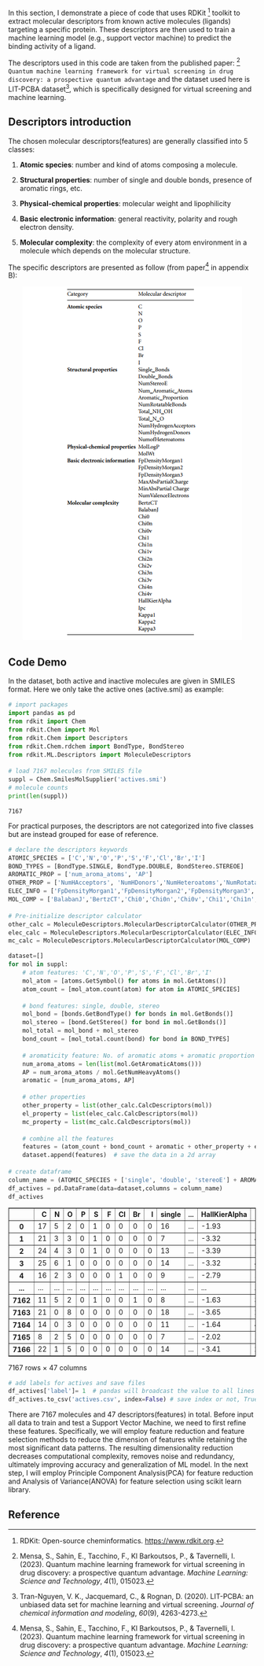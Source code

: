 In this section, I demonstrate a piece of code that uses RDKit [^1] toolkit to extract molecular descriptors from known active molecules (ligands) targeting a specific protein. These descriptors are then used to train a machine learning model (e.g., support vector machine) to predict the binding activity of a ligand. 

The descriptors used in this code are taken from the published paper: [^2] `Quantum machine learning framework for virtual screening in drug discovery: a prospective quantum advantage` and the dataset used here is  LIT-PCBA dataset[^3], which is specifically designed for virtual screening and machine learning.



## Descriptors introduction

The chosen molecular descriptors(features) are generally classified into 5 classes:   


1. **Atomic species**: number and kind of atoms composing a molecule.   

2. **Structural properties**: number of single and double bonds, presence of aromatic rings, etc.  

3. **Physical-chemical properties**: molecular weight and lipophilicity  

4. **Basic electronic information**: general reactivity, polarity and rough electron density.  

5. **Molecular complexity**: the complexity of every atom environment in a molecule which depends on the molecular structure.   



The specific descriptors are presented as follow (from paper[^2] in appendix B): 

<div align=center>
<img src="image/descriptors.png" width="447px" height="719px" />
</div>



## Code Demo

In the dataset, both active and inactive molecules are given in SMILES format. Here we only take the active ones (active.smi) as example: 

```python
# import packages
import pandas as pd
from rdkit import Chem
from rdkit.Chem import Mol
from rdkit.Chem import Descriptors
from rdkit.Chem.rdchem import BondType, BondStereo
from rdkit.ML.Descriptors import MoleculeDescriptors

# load 7167 molecules from SMILES file
suppl = Chem.SmilesMolSupplier('actives.smi')
# molecule counts
print(len(suppl))
```



```
7167
```



For practical purposes, the descriptors are not categorized into five classes but are instead grouped for ease of reference. 

```python
# declare the descriptors keywords
ATOMIC_SPECIES = ['C','N','O','P','S','F','Cl','Br','I']
BOND_TYPES = [BondType.SINGLE, BondType.DOUBLE, BondStereo.STEREOE]
AROMATIC_PROP = ['num_aroma_atoms', 'AP']
OTHER_PROP = ['NumHAcceptors', 'NumHDonors','NumHeteroatoms','NumRotatableBonds','NHOHCount','NOCount','MolWt', 'MolLogP']
ELEC_INFO = ['FpDensityMorgan1','FpDensityMorgan2','FpDensityMorgan3','MaxAbsPartialCharge','MinAbsPartialCharge','NumValenceElectrons']
MOL_COMP = ['BalabanJ','BertzCT','Chi0','Chi0n','Chi0v','Chi1','Chi1n','Chi1v','Chi2n','Chi2v','Chi3n','Chi3v','Chi4n','Chi4v','HallKierAlpha','Ipc','Kappa1','Kappa2','Kappa3']

# Pre-initialize descriptor calculator 
other_calc = MoleculeDescriptors.MolecularDescriptorCalculator(OTHER_PROP)
elec_calc = MoleculeDescriptors.MolecularDescriptorCalculator(ELEC_INFO)
mc_calc = MoleculeDescriptors.MolecularDescriptorCalculator(MOL_COMP)
```



```python
dataset=[]
for mol in suppl:
    # atom features: 'C','N','O','P','S','F','Cl','Br','I'
    mol_atom = [atoms.GetSymbol() for atoms in mol.GetAtoms()]
    atom_count = [mol_atom.count(atom) for atom in ATOMIC_SPECIES]

    # bond features: single, double, stereo
    mol_bond = [bonds.GetBondType() for bonds in mol.GetBonds()]
    mol_stereo = [bond.GetStereo() for bond in mol.GetBonds()]
    mol_total = mol_bond + mol_stereo
    bond_count = [mol_total.count(bond) for bond in BOND_TYPES]
    
    # aromaticity feature: No. of aromatic atoms + aromatic proportion
    num_aroma_atoms = len(list(mol.GetAromaticAtoms()))
    AP = num_aroma_atoms / mol.GetNumHeavyAtoms()
    aromatic = [num_aroma_atoms, AP]

    # other properties
    other_property = list(other_calc.CalcDescriptors(mol))
    el_property = list(elec_calc.CalcDescriptors(mol))
    mc_property = list(mc_calc.CalcDescriptors(mol))

    # combine all the features
    features = (atom_count + bond_count + aromatic + other_property + el_property + mc_property)
    dataset.append(features)  # save the data in a 2d array

# create dataframe
column_name = (ATOMIC_SPECIES + ['single', 'double', 'stereoE'] + AROMATIC_PROP + OTHER_PROP + ELEC_INFO + MOL_COMP)
df_actives = pd.DataFrame(data=dataset,columns = column_name)
df_actives
```


<div>
<style scoped>
    .dataframe tbody tr th:only-of-type {
        vertical-align: middle;
    }

    .dataframe tbody tr th {
        vertical-align: top;
    }
    
    .dataframe thead th {
        text-align: right;
    }
</style>
<table border="1" class="dataframe">
  <thead>
    <tr style="text-align: right;">
      <th></th>
      <th>C</th>
      <th>N</th>
      <th>O</th>
      <th>P</th>
      <th>S</th>
      <th>F</th>
      <th>Cl</th>
      <th>Br</th>
      <th>I</th>
      <th>single</th>
      <th>...</th>
      <th>HallKierAlpha</th>
      <th>Ipc</th>
      <th>Kappa1</th>
      <th>Kappa2</th>
      <th>Kappa3</th>
    </tr>
  </thead>
  <tbody>
    <tr>
      <th>0</th>
      <td>17</td>
      <td>5</td>
      <td>2</td>
      <td>0</td>
      <td>1</td>
      <td>0</td>
      <td>0</td>
      <td>0</td>
      <td>0</td>
      <td>16</td>
      <td>...</td>
      <td>-1.93</td>
      <td>1.175242e+06</td>
      <td>16.533706</td>
      <td>7.530765</td>
      <td>3.546026</td>
    </tr>
    <tr>
      <th>1</th>
      <td>21</td>
      <td>3</td>
      <td>3</td>
      <td>0</td>
      <td>1</td>
      <td>0</td>
      <td>0</td>
      <td>0</td>
      <td>0</td>
      <td>7</td>
      <td>...</td>
      <td>-3.32</td>
      <td>4.534871e+06</td>
      <td>18.062438</td>
      <td>8.141321</td>
      <td>3.841228</td>
    </tr>
    <tr>
      <th>2</th>
      <td>24</td>
      <td>4</td>
      <td>3</td>
      <td>0</td>
      <td>1</td>
      <td>0</td>
      <td>0</td>
      <td>0</td>
      <td>0</td>
      <td>13</td>
      <td>...</td>
      <td>-3.39</td>
      <td>1.794330e+07</td>
      <td>21.827384</td>
      <td>8.625014</td>
      <td>4.750895</td>
    </tr>
    <tr>
      <th>3</th>
      <td>25</td>
      <td>6</td>
      <td>1</td>
      <td>0</td>
      <td>0</td>
      <td>0</td>
      <td>0</td>
      <td>0</td>
      <td>0</td>
      <td>14</td>
      <td>...</td>
      <td>-3.32</td>
      <td>4.101819e+07</td>
      <td>20.575350</td>
      <td>9.042240</td>
      <td>4.338801</td>
    </tr>
    <tr>
      <th>4</th>
      <td>16</td>
      <td>2</td>
      <td>3</td>
      <td>0</td>
      <td>0</td>
      <td>0</td>
      <td>1</td>
      <td>0</td>
      <td>0</td>
      <td>9</td>
      <td>...</td>
      <td>-2.79</td>
      <td>1.331666e+05</td>
      <td>14.160087</td>
      <td>5.537123</td>
      <td>2.313694</td>
    </tr>
    <tr>
      <th>...</th>
      <td>...</td>
      <td>...</td>
      <td>...</td>
      <td>...</td>
      <td>...</td>
      <td>...</td>
      <td>...</td>
      <td>...</td>
      <td>...</td>
      <td>...</td>
      <td>...</td>
      <td>...</td>
      <td>...</td>
      <td>...</td>
      <td>...</td>
      <td>...</td>
    </tr>
    <tr>
      <th>7162</th>
      <td>11</td>
      <td>5</td>
      <td>2</td>
      <td>0</td>
      <td>1</td>
      <td>0</td>
      <td>0</td>
      <td>1</td>
      <td>0</td>
      <td>8</td>
      <td>...</td>
      <td>-1.63</td>
      <td>3.969946e+04</td>
      <td>14.772349</td>
      <td>6.213661</td>
      <td>3.273688</td>
    </tr>
    <tr>
      <th>7163</th>
      <td>21</td>
      <td>0</td>
      <td>8</td>
      <td>0</td>
      <td>0</td>
      <td>0</td>
      <td>0</td>
      <td>0</td>
      <td>0</td>
      <td>18</td>
      <td>...</td>
      <td>-3.65</td>
      <td>2.084500e+06</td>
      <td>20.093761</td>
      <td>7.402287</td>
      <td>3.572501</td>
    </tr>
    <tr>
      <th>7164</th>
      <td>14</td>
      <td>0</td>
      <td>3</td>
      <td>0</td>
      <td>0</td>
      <td>0</td>
      <td>0</td>
      <td>0</td>
      <td>0</td>
      <td>11</td>
      <td>...</td>
      <td>-1.64</td>
      <td>4.165319e+03</td>
      <td>15.360000</td>
      <td>9.576366</td>
      <td>9.298416</td>
    </tr>
    <tr>
      <th>7165</th>
      <td>8</td>
      <td>2</td>
      <td>5</td>
      <td>0</td>
      <td>0</td>
      <td>0</td>
      <td>0</td>
      <td>0</td>
      <td>0</td>
      <td>7</td>
      <td>...</td>
      <td>-2.02</td>
      <td>1.862336e+03</td>
      <td>11.057042</td>
      <td>4.467681</td>
      <td>2.989007</td>
    </tr>
    <tr>
      <th>7166</th>
      <td>22</td>
      <td>1</td>
      <td>5</td>
      <td>0</td>
      <td>0</td>
      <td>0</td>
      <td>0</td>
      <td>0</td>
      <td>0</td>
      <td>14</td>
      <td>...</td>
      <td>-3.41</td>
      <td>2.506479e+06</td>
      <td>19.354312</td>
      <td>8.083712</td>
      <td>3.174880</td>
    </tr>
  </tbody>
</table>
<p>7167 rows × 47 columns</p>
</div>

```python
# add labels for actives and save files
df_actives['label']= 1  # pandas will broadcast the value to all lines
df_actives.to_csv('actives.csv', index=False) # save index or not, True by default
```

There are 7167 molecules and 47 descriptors(features) in total. Before input all data to train and test a Support Vector Machine, we need to first refine these features. Specifically, we will employ feature reduction and feature selection methods to reduce the dimension of features while retaining the most significant data patterns. The resulting dimensionality reduction decreases computational complexity, removes noise and redundancy, ultimately improving accuracy and generalization of ML model. In the next step, I will employ Principle Component Analysis(PCA) for feature reduction and Analysis of Variance(ANOVA) for feature selection using scikit learn library. 





## Reference

[^1]: RDKit: Open-source cheminformatics. https://www.rdkit.org.

[^2]: Mensa, S., Sahin, E., Tacchino, F., Kl Barkoutsos, P., & Tavernelli, I. (2023). Quantum machine learning framework for virtual screening in drug discovery: a prospective quantum advantage. *Machine Learning: Science and Technology*, *4*(1), 015023.
[^3]:Tran-Nguyen, V. K., Jacquemard, C., & Rognan, D. (2020). LIT-PCBA: an unbiased data set for machine learning and virtual screening. *Journal of chemical information and modeling*, *60*(9), 4263-4273.



